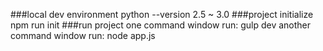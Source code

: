 ###local dev environment
    python --version    2.5 ~ 3.0
###project initialize
    npm run init
###run project
    one command window run: gulp dev
    another command window run: node app.js